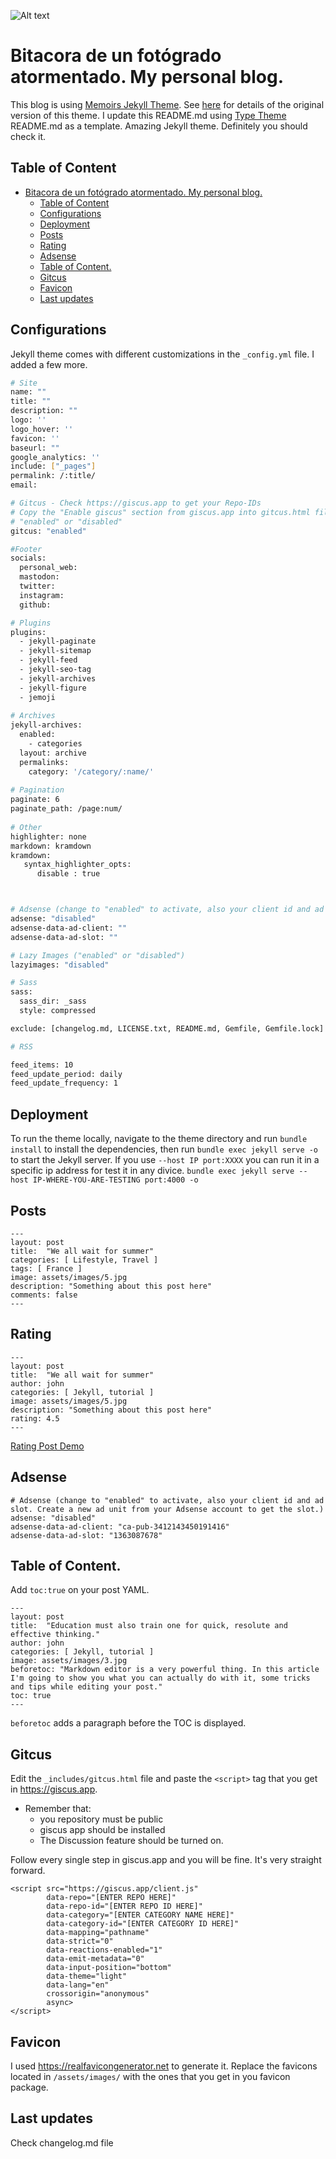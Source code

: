 ![Alt text](assets/images/readme_cover.png)
# Bitacora de un fotógrado atormentado. My personal blog.

This blog is using [Memoirs Jekyll Theme](https://wowthemes.net/memoirs-free-jekyll-theme/). See [here](https://wowthemesnet.github.io/jekyll-theme-memoirs/) for details of the original version of this theme. I update this README.md using [Type Theme](https://github.com/ahmadajmi/type) README.md as a template. Amazing Jekyll theme. Definitely you should check it.

## Table of Content

- [Bitacora de un fotógrado atormentado. My personal blog.](#bitacora-de-un-fotógrado-atormentado-my-personal-blog)
  - [Table of Content](#table-of-content)
  - [Configurations](#configurations)
  - [Deployment](#deployment)
  - [Posts](#posts)
  - [Rating](#rating)
  - [Adsense](#adsense)
  - [Table of Content.](#table-of-content-1)
  - [Gitcus](#gitcus)
  - [Favicon](#favicon)
  - [Last updates](#last-updates)


## Configurations

Jekyll theme comes with different customizations in the `_config.yml` file. I added a few more.

```sh
# Site
name: ""
title: ""
description: ""
logo: ''
logo_hover: ''
favicon: ''
baseurl: ""
google_analytics: ''
include: ["_pages"]
permalink: /:title/
email: 

# Gitcus - Check https://giscus.app to get your Repo-IDs 
# Copy the "Enable giscus" section from giscus.app into gitcus.html file
# "enabled" or "disabled"
gitcus: "enabled"

#Footer
socials:
  personal_web: 
  mastodon: 
  twitter: 
  instagram: 
  github:

# Plugins
plugins:
  - jekyll-paginate
  - jekyll-sitemap
  - jekyll-feed
  - jekyll-seo-tag
  - jekyll-archives
  - jekyll-figure
  - jemoji  
    
# Archives
jekyll-archives:
  enabled:
    - categories
  layout: archive
  permalinks:
    category: '/category/:name/'
    
# Pagination 
paginate: 6
paginate_path: /page:num/
    
# Other
highlighter: none
markdown: kramdown
kramdown:
   syntax_highlighter_opts:
      disable : true



# Adsense (change to "enabled" to activate, also your client id and ad slot. Create a new ad unit from your Adsense account to get the slot.)
adsense: "disabled"
adsense-data-ad-client: ""
adsense-data-ad-slot: ""

# Lazy Images ("enabled" or "disabled")
lazyimages: "disabled"

# Sass
sass:
  sass_dir: _sass
  style: compressed

exclude: [changelog.md, LICENSE.txt, README.md, Gemfile, Gemfile.lock]

# RSS

feed_items: 10
feed_update_period: daily
feed_update_frequency: 1
```

## Deployment

To run the theme locally, navigate to the theme directory and run `bundle install` to install the dependencies, then run `bundle exec jekyll serve -o` to start the Jekyll server. If you use `--host IP port:XXXX` you can run it in a specific ip address for test it in any divice. 
`bundle exec jekyll serve --host IP-WHERE-YOU-ARE-TESTING port:4000 -o`

## Posts

```
---
layout: post
title:  "We all wait for summer"
categories: [ Lifestyle, Travel ]
tags: [ France ]
image: assets/images/5.jpg
description: "Something about this post here"
comments: false
---
```
## Rating

```
---
layout: post
title:  "We all wait for summer"
author: john
categories: [ Jekyll, tutorial ]
image: assets/images/5.jpg
description: "Something about this post here"
rating: 4.5
---
```
[Rating Post Demo](https://wowthemesnet.github.io/jekyll-theme-memoirs/review-oscar/)

## Adsense

```
# Adsense (change to "enabled" to activate, also your client id and ad slot. Create a new ad unit from your Adsense account to get the slot.)
adsense: "disabled"
adsense-data-ad-client: "ca-pub-3412143450191416"
adsense-data-ad-slot: "1363087678"
```

## Table of Content.

Add `toc:true` on your post YAML.

```
---
layout: post
title:  "Education must also train one for quick, resolute and effective thinking."
author: john
categories: [ Jekyll, tutorial ]
image: assets/images/3.jpg
beforetoc: "Markdown editor is a very powerful thing. In this article I'm going to show you what you can actually do with it, some tricks and tips while editing your post."
toc: true
---
```
`beforetoc` adds a paragraph before the TOC is displayed.

## Gitcus

Edit the `_includes/gitcus.html` file and paste the `<script>` tag that you get in https://giscus.app.
+ Remember that: 
  + you repository must be public 
  + giscus app should be installed 
  + The Discussion feature should be turned on.

Follow every single step in giscus.app and you will be fine. It's very straight forward.

```
<script src="https://giscus.app/client.js"
        data-repo="[ENTER REPO HERE]"
        data-repo-id="[ENTER REPO ID HERE]"
        data-category="[ENTER CATEGORY NAME HERE]"
        data-category-id="[ENTER CATEGORY ID HERE]"
        data-mapping="pathname"
        data-strict="0"
        data-reactions-enabled="1"
        data-emit-metadata="0"
        data-input-position="bottom"
        data-theme="light"
        data-lang="en"
        crossorigin="anonymous"
        async>
</script>
```

## Favicon

I used https://realfavicongenerator.net to generate it. Replace the favicons located in `/assets/images/` with the ones that you get in you favicon package.

## Last updates

Check changelog.md file